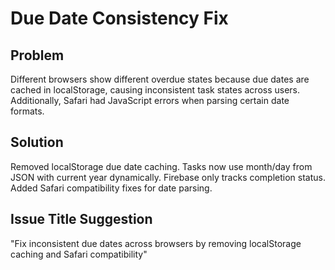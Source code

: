 # Due Date Consistency Fix

## Problem
Different browsers show different overdue states because due dates are cached in localStorage, causing inconsistent task states across users. Additionally, Safari had JavaScript errors when parsing certain date formats.

## Solution
Removed localStorage due date caching. Tasks now use month/day from JSON with current year dynamically. Firebase only tracks completion status. Added Safari compatibility fixes for date parsing.

## Issue Title Suggestion
"Fix inconsistent due dates across browsers by removing localStorage caching and Safari compatibility"
